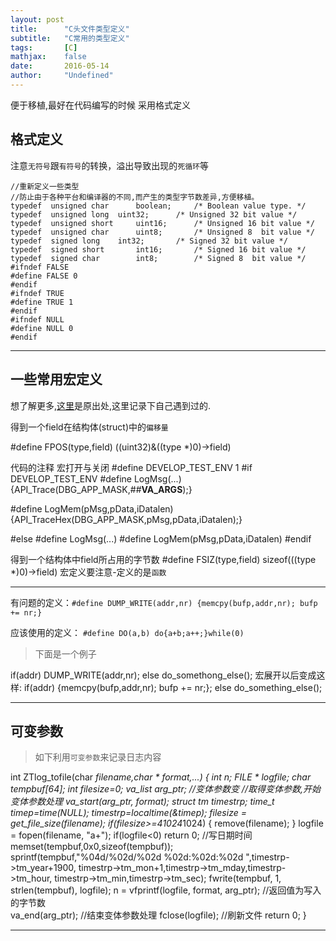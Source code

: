 ```yaml
---
layout: post
title:      "C头文件类型定义"
subtitle:   "C常用的类型定义"
tags:       [C]
mathjax:    false
date:       2016-05-14
author:     "Undefined"
---
```


便于移植,最好在代码编写的时候 采用格式定义

## 格式定义
注意`无符号`跟`有符号`的转换，溢出导致出现的`死循环`等

	//重新定义一些类型
	//防止由于各种平台和编译器的不同,而产生的类型字节数差异,方便移植。
	typedef  unsigned char      boolean;     /* Boolean value type. */
	typedef  unsigned long	uint32;      /* Unsigned 32 bit value */
	typedef  unsigned short     uint16;      /* Unsigned 16 bit value */
	typedef  unsigned char      uint8;       /* Unsigned 8  bit value */
	typedef  signed long	int32;       /* Signed 32 bit value */
	typedef  signed short       int16;       /* Signed 16 bit value */
	typedef  signed char        int8;        /* Signed 8  bit value */
	#ifndef FALSE
	#define FALSE 0
	#endif	
	#ifndef TRUE
	#define TRUE 1
	#endif
	#ifndef NULL
	#define NULL 0
	#endif

---

## 一些常用宏定义
想了解更多,[这里](http://www.open-open.com/solution/view/1319888368265)是原出处,这里记录下自己遇到过的.

得到一个field在结构体(struct)中的`偏移量`

#define FPOS(type,field) ((uint32)&((type *)0)->field)


代码的注释 宏打开与关闭
#define 	DEVELOP_TEST_ENV	1
#if DEVELOP_TEST_ENV
#define 	LogMsg(...)\
			{API_Trace(DBG_APP_MASK,##__VA_ARGS__);}
				
#define 	LogMem(pMsg,pData,iDatalen) \
			{API_TraceHex(DBG_APP_MASK,pMsg,pData,iDatalen);}

#else
#define 	LogMsg(...) 
#define 	LogMem(pMsg,pData,iDatalen) 
#endif


得到一个结构体中field所占用的字节数
#define FSIZ(type,field) sizeof(((type *)0)->field)
宏定义要注意-定义的是`函数`

***

有问题的定义：`#define DUMP_WRITE(addr,nr) {memcpy(bufp,addr,nr); bufp += nr;}`

应该使用的定义： `#define DO(a,b) do{a+b;a++;}while(0)`

> 下面是一个例子

if(addr)
    DUMP_WRITE(addr,nr);
else
    do_somethong_else();
宏展开以后变成这样:
if(addr)
    {memcpy(bufp,addr,nr); bufp += nr;};
else
    do_something_else();

---

## 可变参数
> 如下利用`可变参数`来记录日志内容

int ZTlog_tofile(char *filename,char * format,...)
{
    int  n;
    FILE * logfile;
    char tempbuf[64];
    int filesize=0;
    va_list arg_ptr;              //变体参数变
    //取得变体参数,开始变体参数处理
    va_start(arg_ptr, format);
    struct tm *timestrp;
    time_t timep=time(NULL);
    timestrp=localtime(&timep);
    filesize = get_file_size(filename);
    if(filesize>=4*1024*1024)
    {
        remove(filename);
    }
    logfile = fopen(filename, "a+");
    if(logfile<0)
        return 0;
    //写日期时间
    memset(tempbuf,0x0,sizeof(tempbuf));
    sprintf(tempbuf,"%04d/%02d/%02d %02d:%02d:%02d ",timestrp->tm_year+1900,
    	timestrp->tm_mon+1,timestrp->tm_mday,timestrp->tm_hour,
    	timestrp->tm_min,timestrp->tm_sec);
    fwrite(tempbuf, 1, strlen(tempbuf), logfile);
    n = vfprintf(logfile, format, arg_ptr);  //返回值为写入的字节数   
    va_end(arg_ptr); //结束变体参数处理
    fclose(logfile); //刷新文件
    return 0;
}




---

